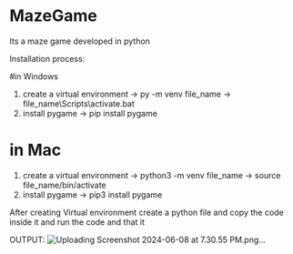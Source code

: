 # MazeGame 

Its a maze game developed in python 

Installation process: 

#in Windows 

1. create a virtual environment
   -> py -m venv file_name
   -> file_name\Scripts\activate.bat
2. install pygame
   -> pip install pygame

# in Mac

1. create a virtual environment
   -> python3 -m venv file_name
   -> source file_name/bin/activate
2. install pygame
   -> pip3 install pygame

After creating Virtual environment create a python file and copy the code inside it and run the code and that it

OUTPUT: ![Uploading Screenshot 2024-06-08 at 7.30.55 PM.png…]()
